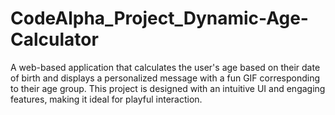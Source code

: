 # CodeAlpha_Project_Dynamic-Age-Calculator
A web-based application that calculates the user's age based on their date of birth and displays a personalized message with a fun GIF corresponding to their age group. This project is designed with an intuitive UI and engaging features, making it ideal for playful interaction.
